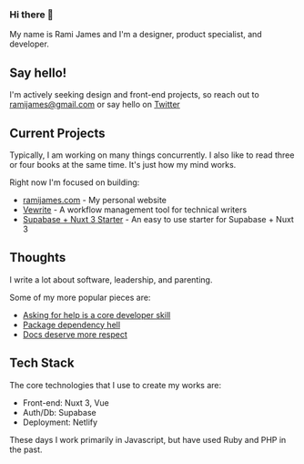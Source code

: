 ### Hi there 👋

My name is Rami James and I'm a designer, product specialist, and developer.

## Say hello!

I'm actively seeking design and front-end projects, so reach out to [ramijames@gmail.com](mailto:ramijames@gmail.com) or say hello on [Twitter](https://twitter.com/ramijames)

## Current Projects

Typically, I am working on many things concurrently. I also like to read three or four books at the same time. It's just how my mind works.

Right now I'm focused on building:

- [ramijames.com](https://www.ramijames.com/) - My personal website
- [Vewrite](https://github.com/ramijames/vewrite) - A workflow management tool for technical writers
- [Supabase + Nuxt 3 Starter](https://github.com/ramijames/supabase-nuxt3-starter) - An easy to use starter for Supabase + Nuxt 3

## Thoughts

I write a lot about software, leadership, and parenting.

Some of my more popular pieces are:

- [Asking for help is a core developer skill](https://www.ramijames.com/thoughts/asking-for-help-is-a-core-skill)
- [Package dependency hell](https://www.ramijames.com/thoughts/package-dependency-hell)
- [Docs deserve more respect](https://www.ramijames.com/thoughts/docs-deserve-more-respect)

## Tech Stack
The core technologies that I use to create my works are:

- Front-end: Nuxt 3, Vue
- Auth/Db: Supabase
- Deployment: Netlify

These days I work primarily in Javascript, but have used Ruby and PHP in the past.
